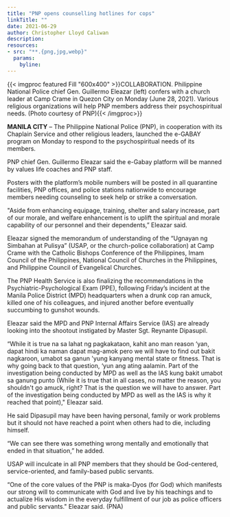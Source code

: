 ```yaml
---
title: "PNP opens counselling hotlines for cops"
linkTitle: ""
date: 2021-06-29
author: Christopher Lloyd Caliwan
description:
resources:
- src: "**.{png,jpg,webp}"
  params:
    byline: 
---
```

{{< imgproc featured Fill "600x400" >}}COLLABORATION. Philippine National Police chief Gen. Guillermo Eleazar (left) confers with a church leader at Camp Crame in Quezon City on Monday (June 28, 2021). Various religious organizations will help PNP members address their psychospiritual needs. (Photo courtesy of PNP){{< /imgproc>}}

**MANILA CITY** –  The Philippine National Police (PNP), in cooperation with its Chaplain Service and other religious leaders, launched the e-GABAY program on Monday to respond to the psychospiritual needs of its members.

PNP chief Gen. Guillermo Eleazar said the e-Gabay platform will be manned by values life coaches and PNP staff.

Posters with the platform’s mobile numbers will be posted in all quarantine facilities, PNP offices, and police stations nationwide to encourage members needing counseling to seek help or strike a conversation.

"Aside from enhancing equipage, training, shelter and salary increase, part of our morale, and welfare enhancement is to uplift the spiritual and morale capability of our personnel and their dependents,” Eleazar said.

Eleazar signed the memorandum of understanding of the “Ugnayan ng Simbahan at Pulisya” (USAP, or the church-police collaboration) at Camp Crame with the Catholic Bishops Conference of the Philippines, Imam Council of the Philippines, National Council of Churches in the Philippines, and Philippine Council of Evangelical Churches.

The PNP Health Service is also finalizing the recommendations in the Psychiatric-Psychological Exam (PPE), following Friday’s incident at the Manila Police District (MPD) headquarters when a drunk cop ran amuck, killed one of his colleagues, and injured another before eventually succumbing to gunshot wounds.

Eleazar said the MPD and PNP Internal Affairs Service (IAS) are already looking into the shootout instigated by Master Sgt. Reynante Dipasupil.

“While it is true na sa lahat ng pagkakataon, kahit ano man reason ‘yan, dapat hindi ka naman dapat mag-amok pero we will have to find out bakit nagkaroon, umabot sa ganun 'yung kanyang mental state or fitness. That is why going back to that question, ‘yun ang ating aalamin. Part of the investigation being conducted by MPD as well as the IAS kung bakit umabot sa ganung punto (While it is true that in all cases, no matter the reason, you shouldn't go amuck, right? That is the question we will have to answer. Part of the investigation being conducted by MPD as well as the IAS is why it reached that point)," Eleazar said.

He said Dipasupil may have been having personal, family or work problems but it should not have reached a point when others had to die, including himself.

“We can see there was something wrong mentally and emotionally that ended in that situation,” he added.

USAP will inculcate in all PNP members that they should be God-centered, service-oriented, and family-based public servants.

“One of the core values of the PNP is maka-Dyos (for God) which manifests our strong will to communicate with God and live by his teachings and to actualize His wisdom in the everyday fulfillment of our job as police officers and public servants." Eleazar said. (PNA)

 